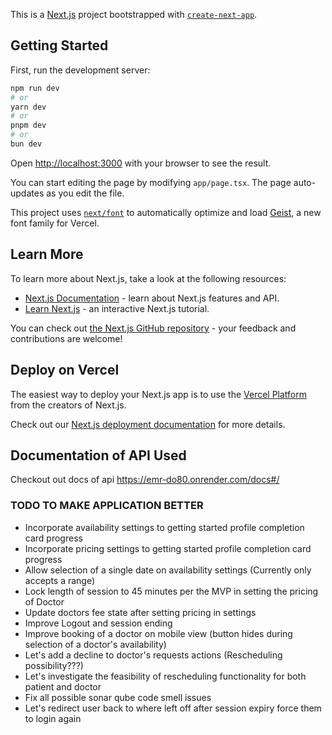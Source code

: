 This is a [Next.js](https://nextjs.org) project bootstrapped with [`create-next-app`](https://nextjs.org/docs/app/api-reference/cli/create-next-app).

## Getting Started

First, run the development server:

```bash
npm run dev
# or
yarn dev
# or
pnpm dev
# or
bun dev
```

Open [http://localhost:3000](http://localhost:3000) with your browser to see the result.

You can start editing the page by modifying `app/page.tsx`. The page auto-updates as you edit the file.

This project uses [`next/font`](https://nextjs.org/docs/app/building-your-application/optimizing/fonts) to automatically optimize and load [Geist](https://vercel.com/font), a new font family for Vercel.

## Learn More

To learn more about Next.js, take a look at the following resources:

- [Next.js Documentation](https://nextjs.org/docs) - learn about Next.js features and API.
- [Learn Next.js](https://nextjs.org/learn) - an interactive Next.js tutorial.

You can check out [the Next.js GitHub repository](https://github.com/vercel/next.js) - your feedback and contributions are welcome!

## Deploy on Vercel

The easiest way to deploy your Next.js app is to use the [Vercel Platform](https://vercel.com/new?utm_medium=default-template&filter=next.js&utm_source=create-next-app&utm_campaign=create-next-app-readme) from the creators of Next.js.

Check out our [Next.js deployment documentation](https://nextjs.org/docs/app/building-your-application/deploying) for more details.

## Documentation of API Used

Checkout out docs of api https://emr-do80.onrender.com/docs#/

### TODO TO MAKE APPLICATION BETTER
- Incorporate availability settings to getting started profile completion card progress
- Incorporate pricing settings to getting started profile completion card progress
- Allow selection of a single date on availability settings (Currently only accepts a range)
- Lock length of session to 45 minutes per the MVP in setting the pricing of Doctor
- Update doctors fee state after setting pricing in settings
- Improve Logout and session ending
- Improve booking of a doctor on mobile view (button hides during selection of a doctor's availability)
- Let's add a decline to doctor's requests actions (Rescheduling possibility???)
- Let's investigate the feasibility of rescheduling functionality for both patient and doctor
- Fix all possible sonar qube code smell issues
- Let's redirect user back to where left off after session expiry force them to login again
